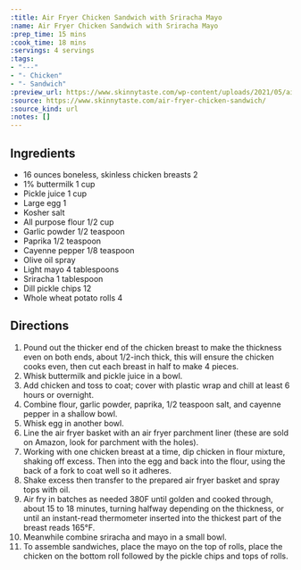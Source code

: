```yaml
---
:title: Air Fryer Chicken Sandwich with Sriracha Mayo
:name: Air Fryer Chicken Sandwich with Sriracha Mayo
:prep_time: 15 mins
:cook_time: 18 mins
:servings: 4 servings
:tags:
- "---"
- "- Chicken"
- "- Sandwich"
:preview_url: https://www.skinnytaste.com/wp-content/uploads/2021/05/air-fryer-chicken-sandwich-20.jpg
:source: https://www.skinnytaste.com/air-fryer-chicken-sandwich/
:source_kind: url
:notes: []
---
```


## Ingredients
- 16 ounces boneless, skinless chicken breasts 2
- 1% buttermilk 1 cup
- Pickle juice 1 cup
- Large egg 1
- Kosher salt
- All purpose flour 1/2 cup
- Garlic powder 1/2 teaspoon
- Paprika 1/2 teaspoon
- Cayenne pepper 1/8 teaspoon
- Olive oil spray
- Light mayo 4 tablespoons
- Sriracha 1 tablespoon
- Dill pickle chips 12
- Whole wheat potato rolls 4


## Directions
1. Pound out the thicker end of the chicken breast to make the thickness even on both ends, about 1/2-inch thick, this will ensure the chicken cooks even, then cut each breast in half to make 4 pieces.
2. Whisk buttermilk and pickle juice in a bowl.
3. Add chicken and toss to coat; cover with plastic wrap and chill at least 6 hours or overnight.
4. Combine flour, garlic powder, paprika, 1/2 teaspoon salt, and cayenne pepper in a shallow bowl. 
5. Whisk egg in another bowl.
6. Line the air fryer basket with an air fryer parchment liner (these are sold on Amazon, look for parchment with the holes).
7. Working with one chicken breast at a time, dip chicken in flour mixture, shaking off excess. Then into the egg and back into the flour, using the back of a fork to coat well so it adheres.
8. Shake excess then transfer to the prepared air fryer basket and spray tops with oil.
9. Air fry in batches as needed 380F until golden and cooked through, about 15 to 18 minutes, turning halfway depending on the thickness, or until an instant-read thermometer inserted into the thickest part of the breast reads 165°F.
10. Meanwhile combine sriracha and mayo in a small bowl.
11. To assemble sandwiches, place the mayo on the top of rolls, place the chicken on the bottom roll followed by the pickle chips and tops of rolls.
